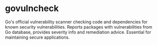 # govulncheck

Go's official vulnerability scanner checking code and dependencies for known security vulnerabilities. Reports packages with vulnerabilities from Go database, provides severity info and remediation advice. Essential for maintaining secure applications.